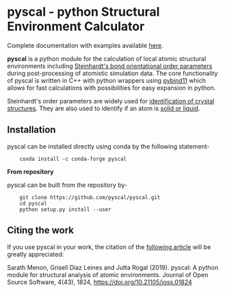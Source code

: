
# pyscal - python Structural Environment Calculator

Complete documentation with examples available [here](https://pyscal.org/).

**pyscal** is a python module for the calculation of local atomic structural environments including [Steinhardt's bond orientational order parameters](https://journals.aps.org/prb/abstract/10.1103/PhysRevB.28.784) during post-processing of atomistic simulation data. The core functionality of pyscal is written in C++ with python wrappers using [pybind11](https://pybind11.readthedocs.io/en/stable/intro.html) which allows for fast calculations with possibilities for easy expansion in python.

Steinhardt's order parameters are widely used for [identification of crystal structures](https://aip.scitation.org/doi/full/10.1063/1.4774084). They are also used to identify if an atom is [solid or liquid](https://link.springer.com/chapter/10.1007/b99429).


## Installation

pyscal can be installed directly using conda by the following statement-

```
    conda install -c conda-forge pyscal
```

**From repository**

pyscal can be built from the repository by-

```
    git clone https://github.com/pyscal/pyscal.git
    cd pyscal
    python setup.py install --user
```

## Citing the work

If you use pyscal in your work, the citation of the [following article](https://joss.theoj.org/papers/10.21105/joss.01824) will be greatly appreciated:

Sarath Menon, Grisell Díaz Leines and Jutta Rogal (2019). pyscal: A python module for structural analysis of atomic environments. Journal of Open Source Software, 4(43), 1824, https://doi.org/10.21105/joss.01824
